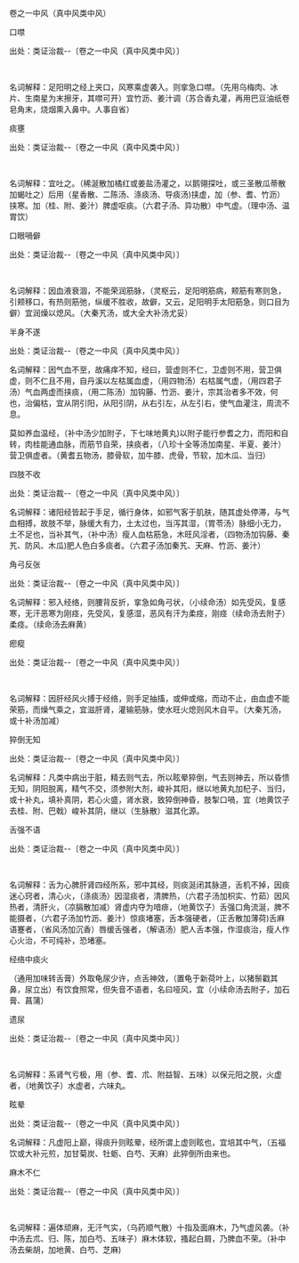 卷之一中风（真中风类中风）

口噤

出处：类证治裁--〔卷之一中风（真中风类中风）〕

 

名词解释：足阳明之经上夹口，风寒乘虚袭入。则挛急口噤。（先用乌梅肉、冰片、生南星为末擦牙，其噤可开）宜竹沥、姜汁调（苏合香丸灌，再用巴豆油纸卷皂角末，烧烟熏入鼻中。人事自省） 

痰壅

出处：类证治裁--〔卷之一中风（真中风类中风）〕

 

名词解释：宜吐之。（稀涎散加橘红或姜盐汤灌之，以鹅翎探吐，或三圣散瓜蒂散加蝎吐之）后用（星香散、二陈汤、涤痰汤、导痰汤)挟虚，加（参、耆、竹沥）挟寒。加（桂、附、姜汁）脾虚呕痰。（六君子汤、异功散）中气虚。（理中汤、温胃饮）

口眼喎僻 

出处：类证治裁--〔卷之一中风（真中风类中风）〕

 

名词解释：因血液衰涸，不能荣润筋脉，（灵枢云，足阳明筋病，颊筋有寒则急，引颊移口，有热则筋弛，纵缓不胜收，故僻，又云，足阳明手太阳筋急，则口目为僻）宜润燥以熄风。（大秦艽汤，或大全大补汤尤妥） 

半身不遂

出处：类证治裁--〔卷之一中风（真中风类中风）〕 

名词解释：因气血不至，故痛痒不知，经曰，营虚则不仁，卫虚则不用，营卫俱虚，则不仁且不用，自丹溪以左枯属血虚，（用四物汤）右枯属气虚，（用四君子汤）气血两虚而挟痰，（用二陈汤）加钩藤、竹沥、姜汁，宗其治者多不效，何也，治偏枯，宜从阴引阳，从阳引阴，从右引左，从左引右，使气血灌注，周流不息。

莫如养血温经，（补中汤少加附子，下七味地黄丸)以附子能行参耆之力，而阳和自转，肉桂能通血脉，而筋节自荣，挟痰者，（八珍十全等汤加南星、半夏、姜汁）营卫俱虚者。（黄耆五物汤，膝骨软，加牛膝、虎骨，节软，加木瓜、当归） 

四肢不收

出处：类证治裁--〔卷之一中风（真中风类中风）〕 

名词解释：诸阳经皆起于手足，循行身体，如邪气客于肌肤，随其虚处停滞，与气血相搏，故肢不举，脉缓大有力，土太过也，当泻其湿，（胃苓汤）脉细小无力，土不足也，当补其气，（补中汤）瘦人血枯筋急，木旺风淫者，（四物汤加钩藤、秦艽、防风、木瓜)肥人色白多痰者。（六君子汤加秦艽、天麻、竹沥、姜汁）

角弓反张 

出处：类证治裁--〔卷之一中风（真中风类中风）〕 

名词解释：邪入经络，则腰背反折，挛急如角弓状，（小续命汤）如先受风，复感寒，无汗恶寒为刚痉，先受风，复感湿，恶风有汗为柔痉，刚痉（续命汤去附子）柔痉。（续命汤去麻黄） 

瘛瘲

出处：类证治裁--〔卷之一中风（真中风类中风）〕

 

名词解释：因肝经风火搏于经络，则手足抽搐，或伸或缩，而动不止，由血虚不能荣筋，而燥气乘之，宜滋肝肾，灌输筋脉，使水旺火熄则风木自平。（大秦艽汤，或十补汤加减） 

猝倒无知

出处：类证治裁--〔卷之一中风（真中风类中风）〕 

名词解释：凡类中病出于脏，精去则气去，所以眩晕猝倒，气去则神去，所以昏愦无知，阴阳脱离，精气不交，须参附大剂，峻补其阳，继以地黄丸加杞子、当归，或十补丸，填补真阴，若心火盛，肾水衰，致猝倒神昏，肢掣口喎，宜（地黄饮子去桂、附、巴戟）峻补其阴，继以（生脉散）滋其化源。 

舌强不语

出处：类证治裁--〔卷之一中风（真中风类中风）〕

 

名词解释：舌为心脾肝肾四经所系，邪中其经，则痰涎闭其脉道，舌机不掉，因痰迷心窍者，清心火，（涤痰汤）因湿痰者，清脾热，（六君子汤加枳实、竹茹）因风热者，清肝火，（凉膈散加减）肾虚内夺为喑痱，（地黄饮子）舌强口角流涎，脾不能摄者，（六君子汤加竹沥、姜汁）惊痰堵塞，舌本强硬者，（正舌散加薄荷)舌麻语蹇者，（省风汤加沉香）唇缓舌强者，（解语汤）肥人舌本强，作湿痰治，瘦人作心火治，不可纯补，恐堵塞。

经络中痰火

（通用加味转舌膏）外取龟尿少许，点舌神效，（置龟于新荷叶上，以猪鬃戳其鼻，尿立出）有饮食照常，但失音不语者，名曰哑风，宜（小续命汤去附子，加石膏、菖蒲）

遗尿

出处：类证治裁--〔卷之一中风（真中风类中风）〕

 

名词解释：系肾气亏极，用（参、耆、朮、附益智、五味）以保元阳之脱，火虚者，（地黄饮子）水虚者，六味丸。

眩晕 

出处：类证治裁--〔卷之一中风（真中风类中风）〕 

名词解释：凡虚阳上巅，得痰升则眩晕，经所谓上虚则眩也，宜培其中气，（五福饮或大补元煎，加甘菊炭、牡蛎、白芍、天麻）此猝倒所由来也。 

麻木不仁

出处：类证治裁--〔卷之一中风（真中风类中风）〕

 

名词解释：遍体顽麻，无汗气实，（乌药顺气散）十指及面麻木，乃气虚风袭。（补中汤去朮、归、陈，加白芍、五味子）麻木体软，搔起白屑，乃脾血不荣。（补中汤去柴胡，加地黄、白芍、芝麻)

